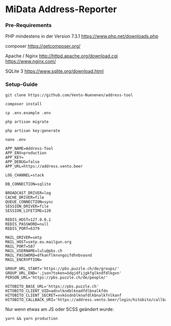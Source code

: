 # MiData Address-Reporter

### Pre-Requirements
PHP mindestens in der Version 7.3.1 
https://www.php.net/downloads.php

composer
https://getcomposer.org/

Apache / Nginx
http://httpd.apache.org/download.cgi
https://www.nginx.com/

SQLite 3
https://www.sqlite.org/download.html

### Setup-Guide

```
git clone https://github.com/Vento-Nuenenen/address-tool
```

```
composer install
```

```
cp .env.example .env
```

```
php artisan migrate
```

```
php artisan key:generate
```

```
nano .env
```

```
APP_NAME=Address-Tool
APP_ENV=production
APP_KEY=
APP_DEBUG=false
APP_URL=https://address.vento.beer

LOG_CHANNEL=stack

DB_CONNECTION=sqlite

BROADCAST_DRIVER=log
CACHE_DRIVER=file
QUEUE_CONNECTION=sync
SESSION_DRIVER=file
SESSION_LIFETIME=120

REDIS_HOST=127.0.0.1
REDIS_PASSWORD=null
REDIS_PORT=6379

MAIL_DRIVER=smtp
MAIL_HOST=smtp.eu.mailgun.org
MAIL_PORT=587
MAIL_USERNAME=lulu@pbs.ch
MAIL_PASSWORD=dfkanflknvngoifdhnbvasnd
MAIL_ENCRYPTION=

GROUP_URL_START='https://pbs.puzzle.ch/de/groups/'
GROUP_URL_END='.json?token=ödgjdfijgkfglkndfdlkgvn'
PERSON_URL='https://pbs.puzzle.ch/de/people/'

HITOBITO_BASE_URL='https://pbs.puzzle.ch'
HITOBITO_CLIENT_UID=adnvlkndblknadfdlbnalkfdn
HITOBITO_CLIENT_SECRET=vvkösdnblknafdlkbnalkfnlkanf
HITOBITO_CALLBACK_URI='https://address.vento.beer/login/hitobito/callback'
```

Nur wenn etwas am JS oder SCSS geändert wurde:
```
yarn && yarn production
```
